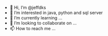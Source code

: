 - 👋 Hi, I’m @jeffdks
- 👀 I’m interested in java, python and sql server
- 🌱 I’m currently learning ...
- 💞️ I’m looking to collaborate on ...
- 📫 How to reach me ...

<!---
jeffdks/jeffdks is a ✨ special ✨ repository because its `README.md` (this file) appears on your GitHub profile.
You can click the Preview link to take a look at your changes.
--->
